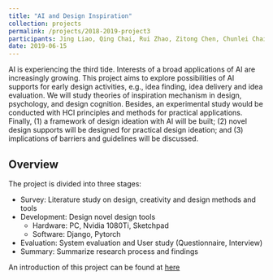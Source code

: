 ```yaml
---
title: "AI and Design Inspiration"
collection: projects
permalink: /projects/2018-2019-project3
participants: Jing Liao, Qing Chai, Rui Zhao, Zitong Chen, Chunlei Chai*
date: 2019-06-15
---
```


AI is experiencing the third tide. Interests of a broad applications of AI are increasingly growing. This project aims to explore possibilities of AI supports for early design activities, e.g., idea finding, idea delivery and idea evaluation. We will study theories of inspiration mechanism in design, psychology, and design cognition. Besides, an experimental study would be conducted with HCI principles and methods for practical applications. Finally, (1) a framework of design ideation with AI will be built; (2) novel design supports will be designed for practical design ideation; and (3) implications of barriers and guidelines will be discussed.

## Overview
The project is divided into three stages:
* Survey: Literature study on design, creativity and design methods and tools
* Development: Design novel design tools 
  * Hardware: PC, Nvidia 1080Ti, Sketchpad
  * Software: Django, Pytorch
* Evaluation: System evaluation and User study (Questionnaire, Interview)
* Summary: Summarize research process and findings

An introduction of this project can be found at [here](http://slides.com/jingliao/ai-design-creativity/#)
